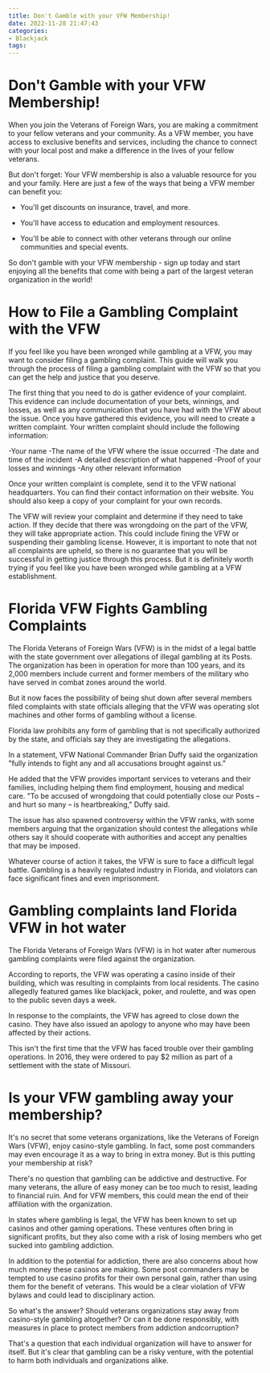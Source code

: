 ```yaml
---
title: Don't Gamble with your VFW Membership!
date: 2022-11-28 21:47:43
categories:
- Blackjack
tags:
---
```



#  Don't Gamble with your VFW Membership!

When you join the Veterans of Foreign Wars, you are making a commitment to your fellow veterans and your community. As a VFW member, you have access to exclusive benefits and services, including the chance to connect with your local post and make a difference in the lives of your fellow veterans.

But don't forget: Your VFW membership is also a valuable resource for you and your family. Here are just a few of the ways that being a VFW member can benefit you:

* You'll get discounts on insurance, travel, and more.

* You'll have access to education and employment resources.

* You'll be able to connect with other veterans through our online communities and special events.

So don't gamble with your VFW membership - sign up today and start enjoying all the benefits that come with being a part of the largest veteran organization in the world!

#  How to File a Gambling Complaint with the VFW 

If you feel like you have been wronged while gambling at a VFW, you may want to consider filing a gambling complaint. This guide will walk you through the process of filing a gambling complaint with the VFW so that you can get the help and justice that you deserve.

The first thing that you need to do is gather evidence of your complaint. This evidence can include documentation of your bets, winnings, and losses, as well as any communication that you have had with the VFW about the issue. Once you have gathered this evidence, you will need to create a written complaint. Your written complaint should include the following information: 

-Your name 
-The name of the VFW where the issue occurred 
-The date and time of the incident 
-A detailed description of what happened 
-Proof of your losses and winnings 
-Any other relevant information

Once your written complaint is complete, send it to the VFW national headquarters. You can find their contact information on their website. You should also keep a copy of your complaint for your own records.

The VFW will review your complaint and determine if they need to take action. If they decide that there was wrongdoing on the part of the VFW, they will take appropriate action. This could include fining the VFW or suspending their gambling license. However, it is important to note that not all complaints are upheld, so there is no guarantee that you will be successful in getting justice through this process. But it is definitely worth trying if you feel like you have been wronged while gambling at a VFW establishment.

#  Florida VFW Fights Gambling Complaints 

The Florida Veterans of Foreign Wars (VFW) is in the midst of a legal battle with the state government over allegations of illegal gambling at its Posts.
The organization has been in operation for more than 100 years, and its 2,000 members include current and former members of the military who have served in combat zones around the world.

But it now faces the possibility of being shut down after several members filed complaints with state officials alleging that the VFW was operating slot machines and other forms of gambling without a license.

Florida law prohibits any form of gambling that is not specifically authorized by the state, and officials say they are investigating the allegations.

In a statement, VFW National Commander Brian Duffy said the organization "fully intends to fight any and all accusations brought against us." 

He added that the VFW provides important services to veterans and their families, including helping them find employment, housing and medical care.
"To be accused of wrongdoing that could potentially close our Posts – and hurt so many – is heartbreaking," Duffy said.

The issue has also spawned controversy within the VFW ranks, with some members arguing that the organization should contest the allegations while others say it should cooperate with authorities and accept any penalties that may be imposed. 

Whatever course of action it takes, the VFW is sure to face a difficult legal battle. Gambling is a heavily regulated industry in Florida, and violators can face significant fines and even imprisonment.

#  Gambling complaints land Florida VFW in hot water 

The Florida Veterans of Foreign Wars (VFW) is in hot water after numerous gambling complaints were filed against the organization.

According to reports, the VFW was operating a casino inside of their building, which was resulting in complaints from local residents. The casino allegedly featured games like blackjack, poker, and roulette, and was open to the public seven days a week.

In response to the complaints, the VFW has agreed to close down the casino. They have also issued an apology to anyone who may have been affected by their actions.

This isn't the first time that the VFW has faced trouble over their gambling operations. In 2016, they were ordered to pay $2 million as part of a settlement with the state of Missouri.

#  Is your VFW gambling away your membership?

It's no secret that some veterans organizations, like the Veterans of Foreign Wars (VFW), enjoy casino-style gambling. In fact, some post commanders may even encourage it as a way to bring in extra money. But is this putting your membership at risk?

There's no question that gambling can be addictive and destructive. For many veterans, the allure of easy money can be too much to resist, leading to financial ruin. And for VFW members, this could mean the end of their affiliation with the organization.

In states where gambling is legal, the VFW has been known to set up casinos and other gaming operations. These ventures often bring in significant profits, but they also come with a risk of losing members who get sucked into gambling addiction.

In addition to the potential for addiction, there are also concerns about how much money these casinos are making. Some post commanders may be tempted to use casino profits for their own personal gain, rather than using them for the benefit of veterans. This would be a clear violation of VFW bylaws and could lead to disciplinary action.

So what's the answer? Should veterans organizations stay away from casino-style gambling altogether? Or can it be done responsibly, with measures in place to protect members from addiction andcorruption?

That's a question that each individual organization will have to answer for itself. But it's clear that gambling can be a risky venture, with the potential to harm both individuals and organizations alike.